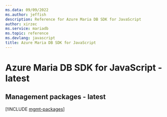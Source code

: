 ```yaml
---
ms.data: 09/09/2022
ms.author: jeffish
description: Reference for Azure Maria DB SDK for JavaScript
author: xirzec
ms.service: mariadb
ms.topic: reference
ms.devlang: javascript
title: Azure Maria DB SDK for JavaScript
---
```

# Azure Maria DB SDK for JavaScript - latest

## Management packages - latest
[!INCLUDE [mgmt-packages](maria-db-mgmt-index.md)]
